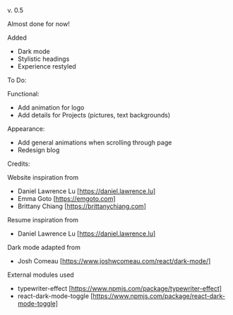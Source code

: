 v. 0.5

Almost done for now!

Added

- Dark mode
- Stylistic headings
- Experience restyled

To Do:

Functional:

- Add animation for logo
- Add details for Projects (pictures, text backgrounds)

Appearance:

- Add general animations when scrolling through page
- Redesign blog

Credits:

Website inspiration from

- Daniel Lawrence Lu [https://daniel.lawrence.lu]
- Emma Goto [https://emgoto.com]
- Brittany Chiang [https://brittanychiang.com]

Resume inspiration from

- Daniel Lawrence Lu [https://daniel.lawrence.lu]

Dark mode adapted from

- Josh Comeau [https://www.joshwcomeau.com/react/dark-mode/]

External modules used

- typewriter-effect [https://www.npmjs.com/package/typewriter-effect]
- react-dark-mode-toggle [https://www.npmjs.com/package/react-dark-mode-toggle]
